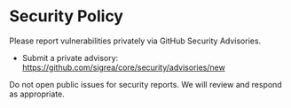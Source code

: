 # Security Policy

Please report vulnerabilities privately via GitHub Security Advisories.

- Submit a private advisory: https://github.com/sigrea/core/security/advisories/new

Do not open public issues for security reports. We will review and respond as appropriate.
